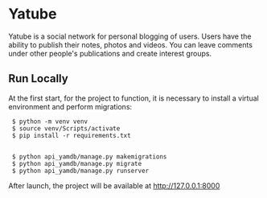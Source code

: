 
# Yatube

Yatube is a social network for personal blogging of users. Users have the ability to publish their notes, photos and videos. You can leave comments under other people's publications and create interest groups.
## Run Locally

At the first start, for the project to function, it is necessary to install a virtual environment and perform migrations:

     $ python -m venv venv
     $ source venv/Scripts/activate
     $ pip install -r requirements.txt

    
     $ python api_yamdb/manage.py makemigrations
     $ python api_yamdb/manage.py migrate
     $ python api_yamdb/manage.py runserver

After launch, the project will be available at http://127.0.0.1:8000
